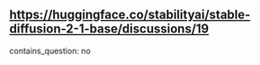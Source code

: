 ## https://huggingface.co/stabilityai/stable-diffusion-2-1-base/discussions/19

contains_question: no